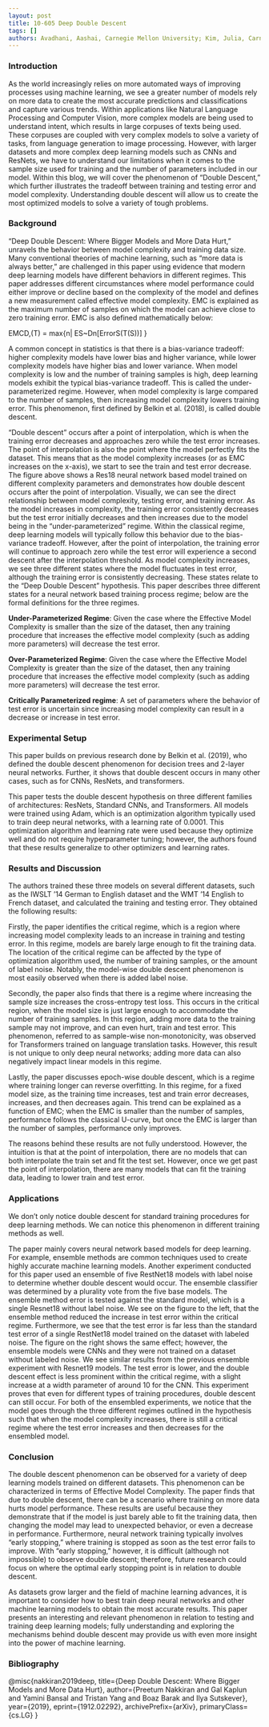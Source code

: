 ```yaml
---
layout: post
title: 10-605 Deep Double Descent
tags: []
authors: Avadhani, Aashai, Carnegie Mellon University; Kim, Julia, Carnegie Mellon University
---
```


### Introduction

  As the world increasingly relies on more automated ways of improving processes using machine learning, we see a greater number of models rely on more data to create the most accurate predictions and classifications and capture various trends. Within applications like Natural Language Processing and Computer Vision, more complex models are being used to understand intent, which results in large corpuses of texts being used. These corpuses are coupled with very complex models to solve a variety of tasks, from language generation to image processing. However, with larger datasets and more complex deep learning models such as CNNs and ResNets, we have to understand our limitations when it comes to the sample size used for training and the number of parameters included in our model. Within this blog, we will cover the phenomenon of “Double Descent,” which further illustrates the tradeoff between training and testing error and model complexity. Understanding double descent will allow us to create the most optimized models to solve a variety of tough problems. 
  
### Background

  “Deep Double Descent: Where Bigger Models and More Data Hurt,” unravels the behavior between model complexity and training data size. Many conventional theories of machine learning, such as “more data is always better,” are challenged in this paper using evidence that modern deep learning models have different behaviors in different regimes. This paper addresses different circumstances where model performance could either improve or decline based on the complexity of the model and defines a new measurement called effective model complexity. EMC is explained as the maximum number of samples on which the model can achieve close to zero training error. EMC is also defined mathematically below:	
  
EMCD,(T) = max{n| ES~Dn[ErrorS(T(S))]  }

  A common concept in statistics is that there is a bias-variance tradeoff: higher complexity models have lower bias and higher variance, while lower complexity models have higher bias and lower variance. When model complexity is low and the number of training samples is high, deep learning models exhibit the typical bias-variance tradeoff. This is called the under-parameterized regime. However, when model complexity is large compared to the number of samples, then increasing model complexity lowers training error. This phenomenon, first defined by Belkin et al. (2018), is called double descent. 
  
  “Double descent” occurs after a point of interpolation, which is when the training error decreases and approaches zero while the test error increases. The point of interpolation is also the point where the model perfectly fits the dataset. This means that as the model complexity increases (or as EMC increases on the x-axis), we start to see the train and test error decrease. The figure above shows a Res18 neural network based model trained on different complexity parameters and demonstrates how double descent occurs after the point of interpolation. Visually, we can see the direct relationship between model complexity, testing error, and training error. As the model increases in complexity, the training error consistently decreases but the test error initially decreases and then increases due to the model being in the “under-parameterized” regime. Within the classical regime, deep learning models will typically follow this behavior due to the bias-variance tradeoff. However, after the point of interpolation, the training error will continue to approach zero while the test error will experience a second descent after the interpolation threshold. As model complexity increases, we see three different states where the model fluctuates in test error, although the training error is consistently decreasing. These states relate to the “Deep Double Descent” hypothesis. This paper describes three different states for a neural network based training process regime; below are the formal definitions for the three regimes.

  **Under-Parameterized Regime**: Given the case where the Effective Model Complexity is smaller than the size of the dataset, then any training procedure that increases the effective model complexity (such as adding more parameters) will decrease the test error. 

  **Over-Parameterized Regime**: Given the case where the Effective Model Complexity is greater than the size of the dataset, then any training procedure that increases the effective model complexity (such as adding more parameters) will decrease the test error.

  **Critically Parameterized regime**: A set of parameters where the behavior of test error is uncertain since increasing model complexity can result in a decrease or increase in test error. 

### Experimental Setup

  This paper builds on previous research done by Belkin et al. (2019), who defined the double descent phenomenon for decision trees and 2-layer neural networks. Further, it shows that double descent occurs in many other cases, such as for CNNs, ResNets, and transformers.
  
  This paper tests the double descent hypothesis on three different families of architectures: ResNets, Standard CNNs, and Transformers. All models were trained using Adam, which is an optimization algorithm typically used to train deep neural networks, with a learning rate of 0.0001. This optimization algorithm and learning rate were used because they optimize well and do not require hyperparameter tuning; however, the authors found that these results generalize to other optimizers and learning rates.

### Results and Discussion

  The authors trained these three models on several different datasets, such as the IWSLT ’14 German to English dataset and the WMT ’14 English to French dataset, and calculated the training and testing error. They obtained the following results:
  
<p>Firstly, the paper identifies the critical regime, which is a region where increasing model complexity leads to an increase in training and testing error. In this regime, models are barely large enough to fit the training data. The location of the critical regime can be affected by the type of optimization algorithm used, the number of training samples, or the amount of label noise. Notably, the model-wise double descent phenomenon is most easily observed when there is added label noise.</p>
<p>Secondly, the paper also finds that there is a regime where increasing the sample size increases the cross-entropy test loss. This occurs in the critical region, when the model size is just large enough to accommodate the number of training samples. In this region, adding more data to the training sample may not improve, and can even hurt, train and test error. This phenomenon, referred to as sample-wise non-monotonicity, was observed for Transformers trained on language translation tasks. However, this result is not unique to only deep neural networks; adding more data can also negatively impact linear models in this regime.</p>
<p>Lastly, the paper discusses epoch-wise double descent, which is a regime where training longer can reverse overfitting. In this regime, for a fixed model size, as the training time increases, test and train error decreases, increases, and then decreases again. This trend can be explained as a function of EMC; when the EMC is smaller than the number of samples, performance follows the classical U-curve, but once the EMC is larger than the number of samples, performance only improves.</p>
  
  The reasons behind these results are not fully understood. However, the intuition is that at the point of interpolation, there are no models that can both interpolate the train set and fit the test set. However, once we get past the point of interpolation, there are many models that can fit the training data, leading to lower train and test error.
  
### Applications

  We don’t only notice double descent for standard training procedures for deep learning methods. We can notice this phenomenon in different training methods as well.
  
  The paper mainly covers neural network based models for deep learning. For example, ensemble methods are common techniques used to create highly accurate machine learning models. Another experiment conducted for this paper used an ensemble of five RestNet18 models with label noise to determine whether double descent would occur. The ensemble classifier was determined by a plurality vote from the five base models. The ensemble method error is tested against the standard model, which is a single Resnet18 without label noise. We see on the figure to the left, that the ensemble method reduced the increase in test error within the critical regime. Furthermore, we see that the test error is far less than the standard test error of a single RestNet18 model trained on the dataset with labeled noise. The figure on the right shows the same effect; however, the ensemble models were CNNs and they were not trained on a dataset without labeled noise. We see similar results from the previous ensemble experiment with Resnet19 models. The test error is lower, and the double descent effect is less prominent within the critical regime, with a slight increase at a width parameter of around 10 for the CNN. 
This experiment proves that even for different types of training procedures, double descent can still occur. For both of the ensembled experiments, we notice that the model goes through the three different regimes outlined in the hypothesis such that when the model complexity increases, there is still a critical regime where the test error increases and then decreases for the ensembled model.
  
### Conclusion

  The double descent phenomenon can be observed for a variety of deep learning models trained on different datasets. This phenomenon can be characterized in terms of Effective Model Complexity. The paper finds that due to double descent, there can be a scenario where training on more data hurts model performance. These results are useful because they demonstrate that if the model is just barely able to fit the training data, then changing the model may lead to unexpected behavior, or even a decrease in performance. Furthermore, neural network training typically involves “early stopping,” where training is stopped as soon as the test error fails to improve. With “early stopping,” however, it is difficult (although not impossible) to observe double descent; therefore, future research could focus on where the optimal early stopping point is in relation to double descent.
  
  As datasets grow larger and the field of machine learning advances, it is important to consider how to best train deep neural networks and other machine learning models to obtain the most accurate results. This paper presents an interesting and relevant phenomenon in relation to testing and training deep learning models; fully understanding and exploring the mechanisms behind double descent may provide us with even more insight into the power of machine learning.

### Bibliography
@misc{nakkiran2019deep,
      title={Deep Double Descent: Where Bigger Models and More Data Hurt}, 
      author={Preetum Nakkiran and Gal Kaplun and Yamini Bansal and Tristan Yang and Boaz Barak and Ilya Sutskever},
      year={2019},
      eprint={1912.02292},
      archivePrefix={arXiv},
      primaryClass={cs.LG}
}
